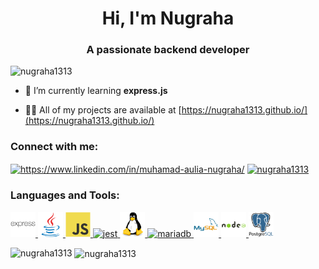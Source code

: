 <h1 align="center">Hi, I'm Nugraha</h1>
<h3 align="center">A passionate backend developer</h3>

<p align="left"> <img src="https://komarev.com/ghpvc/?username=nugraha1313&label=Profile%20views&color=0e75b6&style=flat" alt="nugraha1313" /> </p>

- 🌱 I’m currently learning **express.js**

- 👨‍💻 All of my projects are available at [https://nugraha1313.github.io/](https://nugraha1313.github.io/)

<h3 align="left">Connect with me:</h3>
<p align="left">
<a href="https://linkedin.com/in/muhamad-aulia-nugraha/" target="blank"><img align="center" src="https://raw.githubusercontent.com/rahuldkjain/github-profile-readme-generator/master/src/images/icons/Social/linked-in-alt.svg" alt="https://www.linkedin.com/in/muhamad-aulia-nugraha/" height="30" width="40" /></a>
<a href="https://www.hackerrank.com/nugraha1313" target="blank"><img align="center" src="https://raw.githubusercontent.com/rahuldkjain/github-profile-readme-generator/master/src/images/icons/Social/hackerrank.svg" alt="nugraha1313" height="30" width="40" /></a>
</p>

<h3 align="left">Languages and Tools:</h3>
<p align="left"> <a href="https://expressjs.com" target="_blank" rel="noreferrer"> <img src="https://raw.githubusercontent.com/devicons/devicon/master/icons/express/express-original-wordmark.svg" alt="express" width="40" height="40"/> </a> <a href="https://www.java.com" target="_blank" rel="noreferrer"> <img src="https://raw.githubusercontent.com/devicons/devicon/master/icons/java/java-original.svg" alt="java" width="40" height="40"/> </a> <a href="https://developer.mozilla.org/en-US/docs/Web/JavaScript" target="_blank" rel="noreferrer"> <img src="https://raw.githubusercontent.com/devicons/devicon/master/icons/javascript/javascript-original.svg" alt="javascript" width="40" height="40"/> </a> <a href="https://jestjs.io" target="_blank" rel="noreferrer"> <img src="https://www.vectorlogo.zone/logos/jestjsio/jestjsio-icon.svg" alt="jest" width="40" height="40"/> </a> <a href="https://www.linux.org/" target="_blank" rel="noreferrer"> <img src="https://raw.githubusercontent.com/devicons/devicon/master/icons/linux/linux-original.svg" alt="linux" width="40" height="40"/> </a> <a href="https://mariadb.org/" target="_blank" rel="noreferrer"> <img src="https://www.vectorlogo.zone/logos/mariadb/mariadb-icon.svg" alt="mariadb" width="40" height="40"/> </a> <a href="https://www.mysql.com/" target="_blank" rel="noreferrer"> <img src="https://raw.githubusercontent.com/devicons/devicon/master/icons/mysql/mysql-original-wordmark.svg" alt="mysql" width="40" height="40"/> </a> <a href="https://nodejs.org" target="_blank" rel="noreferrer"> <img src="https://raw.githubusercontent.com/devicons/devicon/master/icons/nodejs/nodejs-original-wordmark.svg" alt="nodejs" width="40" height="40"/> </a> <a href="https://www.postgresql.org" target="_blank" rel="noreferrer"> <img src="https://raw.githubusercontent.com/devicons/devicon/master/icons/postgresql/postgresql-original-wordmark.svg" alt="postgresql" width="40" height="40"/> </a> </p>

<p><img align="left" src="https://github-readme-stats.vercel.app/api/top-langs?username=nugraha1313&show_icons=true&locale=en&layout=compact&icon_color=805AD5&text_color=718096&bg_color=ffffff00&count_private=true" alt="nugraha1313" /></p>

<p>&nbsp;<img align="center" src="https://github-readme-stats.vercel.app/api?username=nugraha1313&show_icons=true&icon_color=805AD5&text_color=718096&bg_color=ffffff00&locale=en" alt="nugraha1313" /></p>
